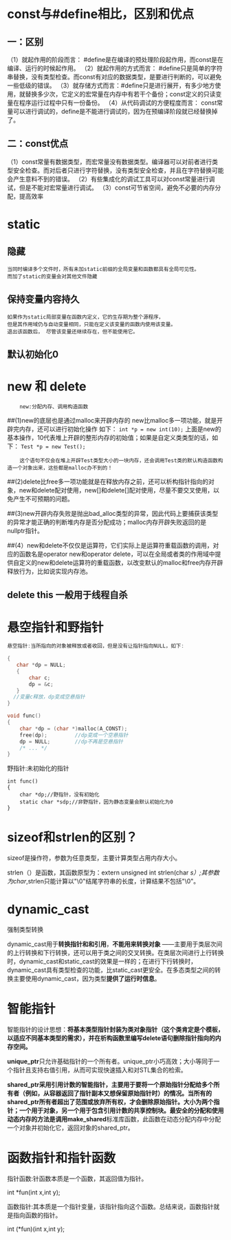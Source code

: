 # const与#define相比，区别和优点

## 一：区别


（1）就起作用的阶段而言： #define是在编译的预处理阶段起作用，而const是在 编译、运行的时候起作用。
（2）就起作用的方式而言： #define只是简单的字符串替换，没有类型检查。而const有对应的数据类型，是要进行判断的，可以避免一些低级的错误。 
（3）就存储方式而言：#define只是进行展开，有多少地方使用，就替换多少次，它定义的宏常量在内存中有若干个备份；const定义的只读变量在程序运行过程中只有一份备份。
（4）从代码调试的方便程度而言： const常量可以进行调试的，define是不能进行调试的，因为在预编译阶段就已经替换掉了。
## 二：const优点


（1）const常量有数据类型，而宏常量没有数据类型。编译器可以对前者进行类型安全检查。而对后者只进行字符替换，没有类型安全检查，并且在字符替换可能会产生意料不到的错误。
（2）有些集成化的调试工具可以对const常量进行调试，但是不能对宏常量进行调试。
（3）const可节省空间，避免不必要的内存分配，提高效率

# static 
## 隐藏

	当同时编译多个文件时，所有未加static前缀的全局变量和函数都具有全局可见性。
	而加了static的变量会对其他文件隐藏

## 保持变量内容持久

	如果作为static局部变量在函数内定义，它的生存期为整个源程序，
	但是其作用域仍与自动变量相同，只能在定义该变量的函数内使用该变量。
	退出该函数后， 尽管该变量还继续存在，但不能使用它。

## 默认初始化0

# new 和 delete
		new:分配内存、调用构造函数

##(1)new的底层也是通过malloc来开辟内存的
		new比malloc多一项功能，就是开辟完内存，还可以进行初始化操作
		如下：
				```
					int *p = new int(10);
				```
		上面是new的基本操作，10代表堆上开辟的整形内存的初始值；如果是自定义类类型的话，如下：
		```
		Test *p = new Test();
		```

		这个语句不仅会在堆上开辟Test类型大小的一块内存，还会调用Test类的默认构造函数构造一个对象出来，这些都是malloc办不到的！

##(2)delete比free多一项功能就是在释放内存之前，还可以析构指针指向的对象，new和delete配对使用，new[]和delete[]配对使用，尽量不要交叉使用，以免产生不可预期的问题。

##(3)new开辟内存失败是抛出bad_alloc类型的异常，因此代码上要捕获该类型的异常才能正确的判断堆内存是否分配成功；malloc内存开辟失败返回的是nullptr指针。

##(4）new和delete不仅仅是运算符，它们实际上是运算符重载函数的调用，对应的函数名是operator new和operator delete，可以在全局或者类的作用域中提供自定义的new和delete运算符的重载函数，以改变默认的malloc和free内存开辟释放行为，比如说实现内存池。

## delete this 一般用于线程自杀

# 悬空指针和野指针

```cpp
悬空指针:当所指向的对象被释放或者收回，但是没有让指针指向NULL，如下:

{
   char *dp = NULL;
   {
       char c;
       dp = &c;
   } 
  //变量c释放，dp变成空悬指针
}

void func()
{
    char *dp = (char *)malloc(A_CONST);
    free(dp);         //dp变成一个空悬指针
    dp = NULL;        //dp不再是空悬指针
    /* ... */
}
```

野指针:未初始化的指针

```
int func()
{
    char *dp;//野指针，没有初始化
    static char *sdp;//非野指针，因为静态变量会默认初始化为0
}
```

# sizeof和strlen的区别？

sizeof是操作符，参数为任意类型，主要计算类型占用内存大小。

strlen（）是函数，其函数原型为：extern unsigned int strlen(char *s）;其参数为char*,strlen只能计算以"\0"结尾字符串的长度，计算结果不包括"\0"。

# dynamic_cast

强制类型转换

dynamic_cast用于**转换指针和和引用**，**不能用来转换对象** ——主要用于类层次间的上行转换和下行转换，还可以用于类之间的交叉转换。在类层次间进行上行转换时，dynamic_cast和static_cast的效果是一样的；在进行下行转换时，dynamic_cast具有类型检查的功能，比static_cast更安全。在多态类型之间的转换主要使用dynamic_cast，因为类型**提供了运行时信息**。

# 智能指针

智能指针的设计思想：**将基本类型指针封装为类对象指针（这个类肯定是个模板，以适应不同基本类型的需求），并在析构函数里编写delete语句删除指针指向的内存空间。**

**unique_ptr**只允许基础指针的一个所有者。unique_ptr小巧高效；大小等同于一个指针且支持右值引用，从而可实现快速插入和对STL集合的检索。

**shared_ptr采用引用计数的智能指针，主要用于要将一个原始指针分配给多个所有者（例如，从容器返回了指针副本又想保留原始指针时）的情况。**当所有的shared_ptr所有者超出了范围或放弃所有权，才会删除原始指针。大小为两个指针；一个用于对象，另一个用于包含引用计数的共享控制块。最安全的分配和使用动态内存的方法是调用**make_shared**标准库函数，此函数在动态分配内存中分配一个对象并初始化它，返回对象的shared_ptr。

# 函数指针和指针函数

指针函数:针函数本质是一个函数，其返回值为指针。

int *fun(int x,int y);

函数指针:其本质是一个指针变量，该指针指向这个函数。总结来说，函数指针就是指向函数的指针。

int (*fun)(int x,int y);